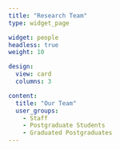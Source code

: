 ```yaml
---
title: "Research Team"
type: widget_page

widget: people
headless: true
weight: 10

design:
  view: card
  columns: 3

content:
  title: "Our Team"
  user_groups:
    - Staff
    - Postgraduate Students
    - Graduated Postgraduates
---
```

